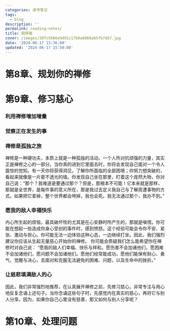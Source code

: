 ```yaml
---
categories: 读书笔记
tags:
  - blog
description: ''
permalink: reading-notes/
title: 观呼吸
cover: /images/20fc5666e9d91c17b0a6066ab5fb7d67.jpg
date: '2024-06-17 13:36:00'
updated: '2024-06-17 15:50:00'
---
```


# 第8章、规划你的禅修


# 第9章、修习慈心


### 利用禅修增加增量


### 觉察正在发生的事


### 禅修是孤独之旅


禅修是一种硬功夫，本质上就是一种孤独的活动。一个人所对抗顽强的力量，其实正是禅修之心的一部分。当你真的进到它里面去时，你将会发现自己面对一个令人震惊的觉知。有一天你将获得洞见，了解你所面临的全部困境；你努力想突破的，看起来就像是一片密不透光的墙。你发现自己坐在那里，盯着这个庞然大物，你对自己说：“那个？我难道是要通过那个？但是，那根本不可能！它本来就是那样，那就是全世界，是每件事的意义所在，那是我过去定义我自己与了解周遭事物的方式。如果把它拿掉，整个世界都会垮掉，我也会死。我无法通过那个，我办不到。”


### 愿我的敌人幸福快乐


内心所生起的烦恼，最具破坏性的尤其是在心安静时所产生的，那就是嗔恨。你可能在想起一些造成你身心受创的事件时，感到愤怒。这个经验可能会令你不安、紧张、激动与担心。你可能无法一边体验这种心态，一边继续打坐。因此，我们强烈建议你应该从生起无量慈心开始你的禅修。
你可能会质疑我们怎么能希望你在禅修时对自己说：
“愿我的敌人们幸福、快乐与祥和。愿伤害不会加诸他们，愿困难不会加诸他们，愿问题不会加诸他们。愿他们经常能成功，愿他们能保有耐心、勇气、觉醒与决心，去面对和克服无法避免的困难、问题，以及生命中的挫折。”


### 让慈悲填满敌人的心


因此，我们非常强烈地推荐，在认真展开禅修之前，先修习慈心。非常专注与用心地反复念诵上述句子。当你念诵这些句子时，先感觉内在真实的慈心，再将它与别人分享。因为，如果你自己心里没有慈善，那又如何与别人分享呢？


# 第10章、处理问题

